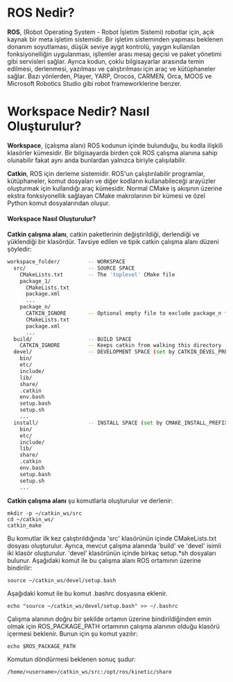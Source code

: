 # ROS Nedir?

<b>ROS</b>, (Robot Operating System - Robot İşletim Sistemi) robotlar için, açık kaynak bir meta işletim sistemidir. Bir işletim sisteminden yapması beklenen donanım soyutlaması, düşük seviye aygıt kontrolü, yaygın kullanılan fonksiyonelliğin uygulanması, işllemler arası mesaj geçisi ve paket yönetimi gibi servisleri sağlar. Ayrıca kodun, çoklu bilgisayarlar arasında temin edilmesi, derlenmesi, yazılması ve çalıştırılması için araç ve kütüphaneler sağlar. Bazı yönlerden, Player, YARP, Orocos, CARMEN, Orca, MOOS ve Microsoft Robotics Studio gibi robot frameworklerine benzer.

# Workspace Nedir? Nasıl Oluşturulur?

<b>Workspace</b>, (çalışma alanı) ROS kodunun içinde bulunduğu, bu kodla ilişkili klasörler kümesidir. Bir bilgisayarda birden çok ROS çalışma alanına sahip olunabilir fakat aynı anda bunlardan yalnızca biriyle çalışılabilir. 

<b>Catkin</b>, ROS için derleme sistemidir. ROS'un çalıştırılabilir programlar, kütüphaneler, komut dosyaları ve diğer kodların kullanabileceği arayüzler oluşturmak için kullandığı araç kümesidir. Normal CMake iş akışının üzerine ekstra fonksiyonellik sağlayan CMake makrolarının bir kümesi ve özel Python komut dosyalarından oluşur.

#### Workspace Nasıl Oluşturulur?

<b>Catkin çalışma alanı</b>, catkin paketlerinin değiştirildiği, derlendiği ve yüklendiği bir klasördür. Tavsiye edilen ve tipik catkin çalışma alanı düzeni şöyledir:

    
```sh
workspace_folder/         -- WORKSPACE
  src/                    -- SOURCE SPACE
    CMakeLists.txt        -- The 'toplevel' CMake file
    package_1/
      CMakeLists.txt
      package.xml
      ...
    package_n/
      CATKIN_IGNORE       -- Optional empty file to exclude package_n from being processed
      CMakeLists.txt
      package.xml
      ...
  build/                  -- BUILD SPACE
    CATKIN_IGNORE         -- Keeps catkin from walking this directory
  devel/                  -- DEVELOPMENT SPACE (set by CATKIN_DEVEL_PREFIX)
    bin/
    etc/
    include/
    lib/
    share/
    .catkin
    env.bash
    setup.bash
    setup.sh
    ...
  install/                -- INSTALL SPACE (set by CMAKE_INSTALL_PREFIX)
    bin/
    etc/
    include/
    lib/
    share/
    .catkin             
    env.bash
    setup.bash
    setup.sh
    ...
```

<b>Catkin çalışma alanı</b> şu komutlarla oluşturulur ve derlenir:

```
mkdir -p ~/catkin_ws/src
cd ~/catkin_ws/
catkin_make
```

Bu komutlar ilk kez çalıştırıldığında 'src' klasörünün içinde CMakeLists.txt dosyası oluşturulur. Ayrıca, mevcut çalışma alanında 'build' ve 'devel' isimli iki klasör oluşturulur. 'devel' klasörünün içinde birkaç setup.*sh dosyaları bulunur. Aşağıdaki komut ile bu çalışma alanı ROS ortamının üzerine bindirilir:

```
source ~/catkin_ws/devel/setup.bash
```

Aşağıdaki komut ile bu komut .bashrc dosyasına eklenir.

```
echo "source ~/catkin_ws/devel/setup.bash" >> ~/.bashrc
```

Çalışma alanının doğru bir şekilde ortamın üzerine bindirildiğinden emin olmak için ROS_PACKAGE_PATH ortamının çalışma alanının olduğu klasörü içermesi beklenir. Bunun için şu komut yazılır:

```
echo $ROS_PACKAGE_PATH
```

Komutun döndürmesi beklenen sonuç şudur:

```
/home/<username>/catkin_ws/src:/opt/ros/kinetic/share
```
